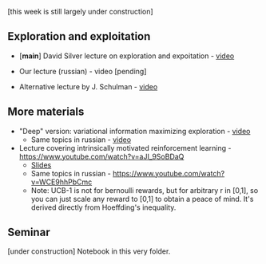 [this week is still largely under construction]
## Exploration and exploitation
* [__main__] David Silver lecture on exploration and expoitation - [video](https://www.youtube.com/watch?v=sGuiWX07sKw)
* Our lecture (russian) - video [pending]
  
* Alternative lecture by J. Schulman - [video](https://www.youtube.com/watch?v=SfCa1HQMkuw)
  
## More materials 
* "Deep" version: variational information maximizing exploration - [video](https://www.youtube.com/watch?v=sRIjxxjVrnY)
  * Same topics in russian - [video](https://yadi.sk/i/_2_0yqeW3HDbcn)
* Lecture covering intrinsically motivated reinforcement learning - https://www.youtube.com/watch?v=aJI_9SoBDaQ
  * [Slides](https://yadi.sk/i/8sx42nau3HEYKg)
  * Same topics in russian - https://www.youtube.com/watch?v=WCE9hhPbCmc
  * Note: UCB-1 is not for bernoulli rewards, but for arbitrary r in [0,1], so you can just scale any reward to [0,1] to obtain a peace of mind. It's derived directly from Hoeffding's inequality.

## Seminar
[under construction] Notebook in this very folder.
